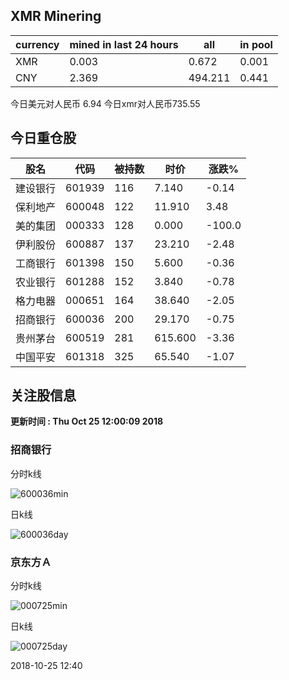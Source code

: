## XMR Minering

|currency|mined in last 24 hours|all|in pool|
|---|---|---|---|
|XMR|0.003|0.672|0.001|
|CNY|2.369|494.211|0.441|

今日美元对人民币 6.94	今日xmr对人民币735.55


## 今日重仓股 

|股名|代码|被持数|时价|涨跌%|
|---|---|---|---|---|
|建设银行|601939|116|7.140|-0.14|
|保利地产|600048|122|11.910|3.48|
|美的集团|000333|128|0.000|-100.0|
|伊利股份|600887|137|23.210|-2.48|
|工商银行|601398|150|5.600|-0.36|
|农业银行|601288|152|3.840|-0.78|
|格力电器|000651|164|38.640|-2.05|
|招商银行|600036|200|29.170|-0.75|
|贵州茅台|600519|281|615.600|-3.36|
|中国平安|601318|325|65.540|-1.07|

## 关注股信息
**更新时间 : Thu Oct 25 12:00:09 2018**
### 招商银行 
分时k线

![600036min](http://image.sinajs.cn/newchart/min/n/sh600036.gif)

日k线

![600036day](http://image.sinajs.cn/newchart/daily/n/sh600036.gif)

### 京东方Ａ 
分时k线

![000725min](http://image.sinajs.cn/newchart/min/n/sz000725.gif)

日k线

![000725day](http://image.sinajs.cn/newchart/daily/n/sz000725.gif)

2018-10-25 12:40